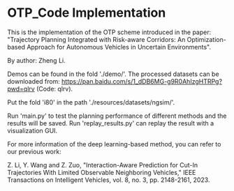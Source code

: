 # OTP_Code Implementation

This is the implementation of the OTP scheme introduced in the paper:
"Trajectory Planning Integrated with Risk-aware Corridors: An Optimization-based Approach for Autonomous Vehicles in Uncertain Environments". 

By author: Zheng Li.

Demos can be found in the fold './demo/'.
The processed datasets can be downloaded from: 
https://pan.baidu.com/s/1_dDB6MG-g9R0AhIzgHTRPg?pwd=qlrv (Code: qlrv).

Put the fold 'i80' in the path './resources/datasets/ngsim/'.

Run 'main.py' to test the planning performance of different methods and the results will be saved.
Run 'replay_results.py' can replay the result with a visualization GUI.

For more information of the deep learning-based method, you can refer to our previous work:


Z. Li, Y. Wang and Z. Zuo, "Interaction-Aware Prediction for Cut-In Trajectories With Limited Observable Neighboring Vehicles," IEEE Transactions on Intelligent Vehicles, vol. 8, no. 3, pp. 2148-2161, 2023.

